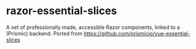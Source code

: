 # razor-essential-slices
A set of professionally made, accessible Razor components, linked to a (Prismic) backend. Ported from https://github.com/prismicio/vue-essential-slices
